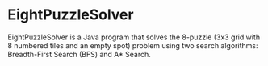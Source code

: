 # EightPuzzleSolver
EightPuzzleSolver is a Java program that solves the 8-puzzle (3x3 grid with 8 numbered tiles and an empty spot) problem using two search algorithms: Breadth-First Search (BFS) and A* Search.
